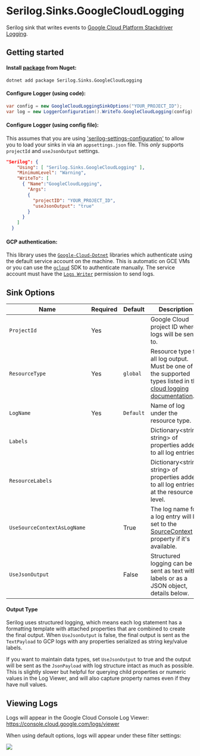 # Serilog.Sinks.GoogleCloudLogging

Serilog sink that writes events to [Google Cloud Platform Stackdriver Logging](https://cloud.google.com/logging/).

## Getting started

#### Install [package](https://www.nuget.org/packages/Serilog.Sinks.GoogleCloudLogging/) from Nuget:

```
dotnet add package Serilog.Sinks.GoogleCloudLogging
```

#### Configure Logger (using code):

```csharp
var config = new GoogleCloudLoggingSinkOptions("YOUR_PROJECT_ID");
var log = new LoggerConfiguration().WriteTo.GoogleCloudLogging(config).CreateLogger();
```

#### Configure Logger (using config file):

This assumes that you are using ['serilog-settings-configuration'](https://github.com/serilog/serilog-settings-configuration) to allow you to load your sinks in via an `appsettings.json` file. This *only* supports `projectId` and `useJsonOutput` settings.

```json
"Serilog": {
    "Using": [ "Serilog.Sinks.GoogleCloudLogging" ],
    "MinimumLevel": "Warning",
    "WriteTo": [
      { "Name":"GoogleCloudLogging", 
        "Args":
        {
          "projectID": "YOUR_PROJECT_ID",
          "useJsonOutput": "true"
        }
      }
    ]
  }
```

#### GCP authentication:

This library uses the [`Google-Cloud-Dotnet`](https://googlecloudplatform.github.io/google-cloud-dotnet/) libraries which authenticate using the default service account on the machine. This is automatic on GCE VMs or you can use the [`gcloud`](https://cloud.google.com/sdk/) SDK to authenticate manually. The service account must have the [`Logs Writer`](https://cloud.google.com/logging/docs/access-control) permission to send logs.

## Sink Options

Name | Required | Default | Description
---- | -------- | ------- | -----------
`ProjectId` | Yes | | Google Cloud project ID where logs will be sent to. 
`ResourceType` | Yes | `global` | Resource type for all log output. Must be one of the supported types listed in the  [cloud logging documentation](https://cloud.google.com/logging/docs/api/v2/resource-list).
`LogName` | Yes | `Default` | Name of log under the resource type.
`Labels` | | | Dictionary<string, string> of properties added to all log entries.
`ResourceLabels` | | | Dictionary<string, string> of properties added to all log entries, at the resource level.
`UseSourceContextAsLogName` | | True | The log name for a log entry will be set to the [SourceContext](https://github.com/serilog/serilog/wiki/Writing-Log-Events#source-contexts) property if it's available.
`UseJsonOutput` | | False | Structured logging can be sent as text with labels or as a JSON object, details below.

#### Output Type

Serilog uses structured logging, which means each log statement has a formatting template with attached properties that are combined to create the final output. When `UseJsonOutput` is false, the final output is sent as the `TextPayload` to GCP logs with any properties serialized as string key/value labels.

If you want to maintain data types, set `UseJsonOutput` to true and the output will be sent as the `JsonPayload` with log structure intact as much as possible. This is slightly slower but helpful for querying child properties or numeric values in the Log Viewer, and will also capture property names even if they have null values.

## Viewing Logs

Logs will appear in the Google Cloud Console Log Viewer: https://console.cloud.google.com/logs/viewer

When using default options, logs will appear under these filter settings:



![](https://i.imgur.com/3lk1LLM.png)
